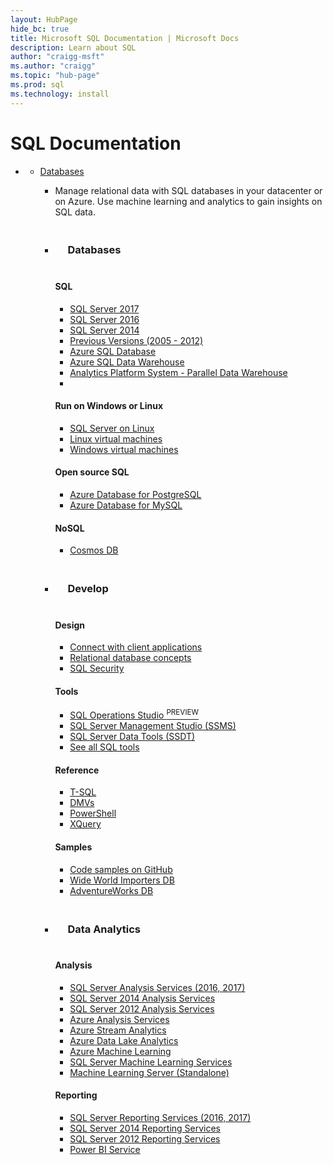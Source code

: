 ```yaml
---
layout: HubPage
hide_bc: true
title: Microsoft SQL Documentation | Microsoft Docs
description: Learn about SQL
author: "craigg-msft" 
ms.author: "craigg"
ms.topic: "hub-page"
ms.prod: sql
ms.technology: install
---
```


<div id="main" class="v2">
    <div class="container">
        <h1>SQL Documentation</h1>
        <ul class="pivots">
            <li>
                <a data-default="true" href="#main"></a>
                <ul id="main">
                    <li>
                        <a href="#databases">Databases</a>
                        <ul id="databases" class="cardsL">
                            <li class="fullSpan">
                                <div class="container intro">
                                    <p>Manage relational data with SQL databases in your datacenter or on Azure. Use machine learning and analytics to gain insights on SQL data. </p>
                                </div>
                            </li>
                             <li>
                                <div class="cardSize">
                                    <div class="cardPadding">
                                        <div class="card">
                                            <div class="cardText">
                                                <h3 class="bgdAccent1" style="padding:20px;">Databases</h3>
                                                <h4>SQL</h4>
                                                <ul class="noBullet">
                                                    <li><a class="barLink" href="/sql/sql-server/sql-server-technical-documentation?view=sql-server-2017">SQL Server 2017</a></li>
                                                    <li><a class="barLink" href="/sql/sql-server/sql-server-technical-documentation?view=sql-server-2016">SQL Server 2016</a></li>
                                                    <li><a class="barLink" href="/sql/2014-toc/books-online-for-sql-server-2014?view=sql-server-2014">SQL Server 2014</a></li>
                                                    <li><a class="barLink" href="https://docs.microsoft.com/en-us/previous-versions/sql/">Previous Versions (2005 - 2012)</a></li>
                                                    <li><a class="barLink" href="/azure/sql-database/sql-database-design-first-database">Azure SQL Database</a></li>
                                                    <li><a class="barLink" href="/azure/sql-data-warehouse/sql-data-warehouse-get-started-tutorial">Azure SQL Data Warehouse</a></li>
                                                    <li><a class="barLink" href="/sql/analytics-platform-system/index">Analytics Platform System - Parallel Data Warehouse</a><li>
                                                </ul>
                                                <h4>Run on Windows or Linux</h4>
                                                <ul class="noBullet">
                                                    <li><a class="barLink" href="/sql/linux/sql-server-linux-overview">SQL Server on Linux</a></li>
                                                    <li><a class="barLink" href="/azure/virtual-machines/linux/">Linux virtual machines</a></li>
                                                    <li><a class="barLink" href="/azure/virtual-machines/windows/">Windows virtual machines</a></li>
                                                </ul>
                                                <h4>Open source SQL</h4>
                                                <ul class="noBullet">
                                                    <li><a class="barLink" href="/azure/postgresql/">Azure Database for PostgreSQL</a></li>
                                                    <li><a class="barLink" href="/azure/mysql/">Azure Database for MySQL</a></li>
                                                </ul>
                                                <h4>NoSQL</h4>
                                                <ul class="noBullet">
                                                    <li><a class="barLink" href="/azure/cosmos-db/">Cosmos DB</a></li>
                                                </ul>
                                            </div>
                                         </div>
                                    </div>
                                </div>
                            </li>
                            <li>
                                <div class="cardSize">
                                    <div class="cardPadding">
                                        <div class="card">
                                            <div class="cardText">
                                                <h3 class="bgdAccent1" style="padding:20px;">Develop</h3>
                                                <h4>Design</h4>
                                                <ul class="noBullet">
                                                    <li><a class="barLink" href="/sql/connect/homepage-sql-connection-programming">Connect with client applications</a></li>
                                                    <li><a class="barLink" href="/sql/relational-databases/database-features">Relational database concepts</a></li>
                                                    <li><a class="barLink" href="/sql/relational-databases/security">SQL Security</a></li>
                                                </ul>
                                                <h4>Tools</h4>
                                                <ul class="noBullet">
                                                    <li><a class="barLink" href="/sql/sql-operations-studio/download">SQL Operations Studio <sup>PREVIEW</sup></a></li>   <li><a class="barLink" href="/sql/ssms/download-sql-server-management-studio-ssms">SQL Server Management Studio (SSMS)</a></li>
                                                    <li><a class="barLink" href="/sql/ssdt/download-sql-server-data-tools-ssdt">SQL Server Data Tools (SSDT)</a></li>
                                                    <li><a class="barLink" href="/sql/tools/overview-sql-tools">See all SQL tools</a></li>
                                                </ul>
                                                <h4>Reference</h4>
                                                <ul class="noBullet">
                                                    <li><a class="barLink" href="/sql/t-sql/language-reference">T-SQL</a></li>
                                                    <li><a class="barLink" href="/sql/relational-databases/system-dynamic-management-views/system-dynamic-management-views">DMVs</a></li>
                                                    <li><a class="barLink" href="/sql/powershell/sql-server-powershell">PowerShell</a></li>
                                                    <li><a class="barLink" href="/sql/xquery/xquery-language-reference-sql-server">XQuery</a></li>
                                                </ul>
                                                <h4>Samples</h4>
                                                <ul class="noBullet">
                                                    <li><a class="barLink" href="https://github.com/Microsoft/sql-server-samples/tree/master/samples">Code samples on GitHub</a></li>
                                                    <li><a class="barLink" href="https://docs.microsoft.com/en-us/sql/samples/wide-world-importers-what-is?view=sql-server-2017">Wide World Importers DB</a></li>
                                                    <li><a class="barLink" href="https://docs.microsoft.com/sql/samples/sql-samples-where-are?view=sql-server-2017">AdventureWorks DB</a></li>
                                                </ul>
                                            </div>
                                        </div>
                                    </div>
                                </div>
                            </li>
                            <li>
                                <div class="cardSize">
                                    <div class="cardPadding">
                                        <div class="card">
                                            <div class="cardText">
                                                <h3 class="bgdAccent1" style="padding:20px;">Data Analytics</h3>
                                                <h4>Analysis</h4>
                                                <ul class="noBullet">
                                                    <li><a class="barLink" href="/sql/analysis-services/analysis-services">SQL Server Analysis Services (2016, 2017)</a></li>
                                                    <li><a class="barLink" href="https://msdn.microsoft.com/en-us/library/bb522607(v=sql.120).aspx">SQL Server 2014 Analysis Services</a></li>
                                                    <li><a class="barLink" href="https://msdn.microsoft.com/en-us/library/bb522607(v=sql.110).aspx">SQL Server 2012 Analysis Services</a></li>
                                                    <li><a class="barLink" href="/azure/analysis-services/">Azure Analysis Services</a></li> 
                                                    <li><a class="barLink" href="/azure/stream-analytics/">Azure Stream Analytics</a></li>
                                                    <li><a class="barLink" href="/azure/data-lake-analytics/">Azure Data Lake Analytics</a></li>
                                                    <li><a class="barLink" href="https://docs.microsoft.com/azure/machine-learning/">Azure Machine Learning</a></li> 
                                                    <li><a class="barLink" href="https://docs.microsoft.com/sql/advanced-analytics/r/r-services">SQL Server Machine Learning Services</a></li>
                                                    <li><a class="barLink" href="https://docs.microsoft.com/sql/advanced-analytics/r/r-server-standalone">Machine Learning Server (Standalone)</a></li>
                                                </ul>
                                                <h4>Reporting</h4>
                                                <ul class="noBullet">
                                                    <li><a class="barLink" href="/sql/reporting-services/create-deploy-and-manage-mobile-and-paginated-reports">SQL Server Reporting Services (2016, 2017)</a></li>
                                                    <li><a class="barLink" href="https://msdn.microsoft.com/en-us/library/ms159106(v=sql.120).aspx">SQL Server 2014 Reporting Services</a></li>
                                                    <li><a class="barLink" href="https://msdn.microsoft.com/en-us/library/ms159106(v=sql.110).aspx">SQL Server 2012 Reporting Services</a></li>
                                                    <li><a class="barLink" href="https://powerbi.microsoft.com/en-us/documentation/powerbi-service-get-started/">Power BI Service</a></li>
                                                </ul>
                                            </div>
                                        </div>
                                    </div>
                                </div>
                            </li>
                        </ul>
                    </li>
                </ul>
            </li>
        </ul>
    </div>
</div>

